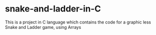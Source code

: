 # snake-and-ladder-in-C
This is a project in C language which contains the code for a graphic less Snake and Ladder game, using Arrays
